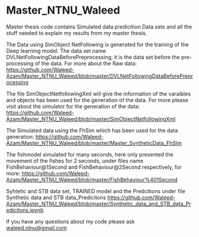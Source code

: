 # Master_NTNU_Waleed
Master thesis code
contains Simulated data predicition
Data sets and all the stuff needed to explain my results from my master thesis.


The Data using SimObject NetFollowing is generated for the training of the Deep learning model. The data set name  DVLNetFollowingDataBeforePreprocessing, it is the data set before the pre-processing of the data. For more about the Raw data: https://github.com/Waleed-Azam/Master_NTNU_Waleed/blob/master/DVLNetFollowingDataBeforePreprocessing


The file SimObjectNetfollowingXml will give the information of the varaibles and objects has been used for the generation of the data. For more please visit about the simulator for the generation of the data: https://github.com/Waleed-Azam/Master_NTNU_Waleed/blob/master/SimObjectNetfollowingXml


The Simulated data using the FhSim which has been used for the data generation: https://github.com/Waleed-Azam/Master_NTNU_Waleed/blob/master/Master_SyntheticData_FhSim

The fishmodel simulated for many seconds, here only presented the movement of the fishes for 2 seconds, under files name FishBehaviour@1Second and FishBehaviour@2Second respectively, for more: https://github.com/Waleed-Azam/Master_NTNU_Waleed/blob/master/FishBehaviour%401Second


Syhtetic and STB data set, TRAINED model and the Predcitions under file Synthetic data and STB data_Predicitons https://github.com/Waleed-Azam/Master_NTNU_Waleed/blob/master/Synthetic_data_and_STB_data_Predicitons.ipynb

If you have any questions about my code please ask waleed.ntnu@gmail.com
